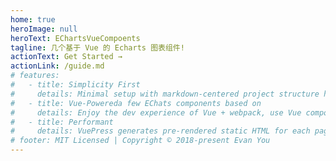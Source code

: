```yaml
---
home: true
heroImage: null
heroText: EChartsVueCompoents
tagline: 几个基于 Vue 的 Echarts 图表组件!
actionText: Get Started →
actionLink: /guide.md
# features:
#   - title: Simplicity First
#     details: Minimal setup with markdown-centered project structure helps you focus on writing.
#   - title: Vue-Powereda few EChats components based on
#     details: Enjoy the dev experience of Vue + webpack, use Vue components in markdown, and develop custom themes with Vue.
#   - title: Performant
#     details: VuePress generates pre-rendered static HTML for each page, and runs as an SPA once a page is loaded.
# footer: MIT Licensed | Copyright © 2018-present Evan You
---
```

